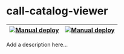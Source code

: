 # call-catalog-viewer

| [![Manual deploy](https://github.com/coastal-science/call-catalog-viewer/actions/workflows/manual_main.yml/badge.svg)](https://github.com/coastal-science/call-catalog-viewer/actions/workflows/manual_main.yml) | [![Manual deploy](https://github.com/coastal-science/call-catalog-viewer/actions/workflows/manual_main.yml/badge.svg)](https://github.com/coastal-science/call-catalog-viewer/actions/workflows/manual_main.yml) |
|-------------------------------------------------------------------------------------------------------------------------------|-------------------------------------------------------------------------------------------------------------------------------|

Add a description here...


